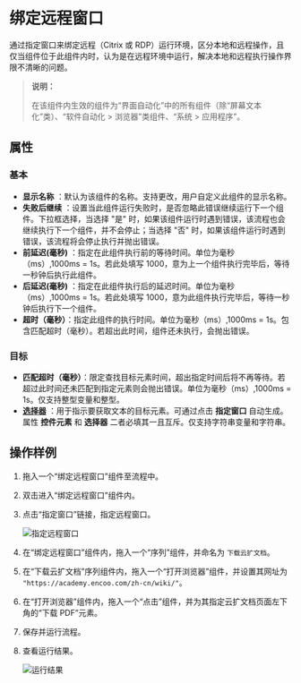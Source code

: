 # 绑定远程窗口

通过指定窗口来绑定远程（Citrix 或 RDP）运行环境，区分本地和远程操作，且仅当组件位于此组件内时，认为是在远程环境中运行，解决本地和远程执行操作界限不清晰的问题。

> **说明：**
>
> 在该组件内生效的组件为“界面自动化”中的所有组件（除“屏幕文本化”类）、“软件自动化 > 浏览器”类组件、“系统 > 应用程序”。

## 属性

### 基本

- **显示名称** ：默认为该组件的名称。支持更改，用户自定义此组件的显示名称。
- **失败后继续** ：设置当此组件运行失败时，是否忽略此错误继续运行下一个组件。下拉框选择，当选择 "是" 时，如果该组件运行时遇到错误，该流程也会继续执行下一个组件，并不会停止；当选择 "否" 时，如果该组件运行时遇到错误，该流程将会停止执行并抛出错误。
- **前延迟(毫秒)** ：指定在此组件执行前的等待时间。单位为毫秒（ms）,1000ms = 1s。若此处填写 1000，意为上一个组件执行完毕后，等待一秒钟后执行此组件。
- **后延迟(毫秒)** ：指定在此组件执行后的延迟时间。单位为毫秒（ms）,1000ms = 1s。若此处填写 1000，意为此组件执行完毕后，等待一秒钟后执行下一个组件。
- **超时（毫秒）**：指定此组件的执行时间。单位为毫秒（ms）,1000ms = 1s。包含匹配超时（毫秒）。若超出此时间，组件还未执行，会抛出错误。

### 目标

- **匹配超时（毫秒）**：限定查找目标元素时间，超出指定时间后将不再等待。若超过此时间还未匹配到指定元素则会抛出错误。单位为毫秒（ms）,1000ms = 1s。仅支持整型变量和整型。
- **[选择器](../../Appendix/Selector.md?_v=v2020.4)** ：用于指示要获取文本的目标元素。可通过点击 **指定窗口** 自动生成。属性 **控件元素** 和 **选择器** 二者必填其一且互斥。仅支持字符串变量和字符串。

## 操作样例

1. 拖入一个“绑定远程窗口”组件至流程中。
2. 双击进入“绑定远程窗口”组件内。
3. 点击“指定窗口”链接，指定远程窗口。

   ![指定远程窗口](https://docimages.blob.core.chinacloudapi.cn/images/Activities/attachremotewindow20210510.png)

4. 在“绑定远程窗口”组件内，拖入一个“序列”组件，并命名为 `下载云扩文档`。
5. 在“下载云扩文档”序列组件内，拖入一个“打开浏览器”组件，并设置其网址为 `"https://academy.encoo.com/zh-cn/wiki/"`。
6. 在“打开浏览器”组件内，拖入一个“点击”组件，并为其指定云扩文档页面左下角的“下载 PDF”元素。
7. 保存并运行流程。
8. 查看运行结果。

    ![运行结果](https://docimages.blob.core.chinacloudapi.cn/images/Activities/attachremotewindowresult20210510.png)
